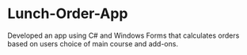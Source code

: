 # Lunch-Order-App
Developed an app using C# and Windows Forms that calculates orders based on users choice of main course and add-ons.
